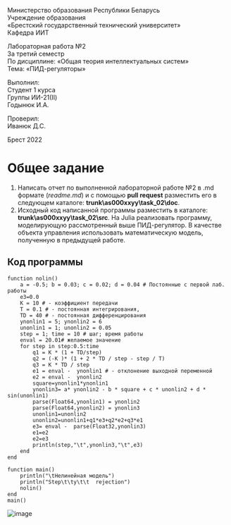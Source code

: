 Министерство образования Республики Беларусь <br/>
Учреждение образования <br/>
«Брестский государственный технический университет» <br/>
Кафедра ИИТ <br/>

Лабораторная работа №2 <br/>
За третий семестр <br/>
По дисциплине: «Общая теория интеллектуальных систем» <br/>
Тема: «ПИД-регуляторы» <br/>

Выполнил: <br/>
Студент 1 курса <br/>
Группы ИИ-21(II) <br/>
Годынюк И.А. <br/>

Проверил: <br/>
Иванюк Д.С. <br/>

Брест 2022 <br/>

# Общее задание #
1. Написать отчет по выполненной лабораторной работе №2 в .md формате (*readme.md*) и с помощью **pull request** разместить его в следующем каталоге: **trunk\as000xxyy\task_02\doc**.
2. Исходный код написанной программы разместить в каталоге: **trunk\as000xxyy\task_02\src**.
На Julia реализовать программу, моделирующую рассмотренный выше ПИД-регулятор.  В качестве объекта управления использовать математическую модель, полученную в предыдущей работе.
## Код программы ##
```
function nolin()
    a = -0.5; b = 0.03; c = 0.02; d = 0.04 # Постоянные с первой лаб. работы
    e3=0.0
    K = 10 # - коэффициент передачи
    T = 0.1 # - постоянная интегрирования,
    TD = 40 # - постоянная дифференцирования
    ynonlin1 = 5; ynonlin2 = 6
    unonlin1 = 1; unonlin2 = 0.05
    step = 1; time = 10 # шаг; время работы
    enval = 20.01# желаемое значение
    for step in step:0.5:time
        q1 = K * (1 + TD/step)
        q2 = (-K )* (1 + 2 * TD / step - step / T)
        q3 = K * TD / step
        e1 = enval -  ynonlin1 # - отклонение выходной переменной
        e2 = enval -  ynonlin2
        square=ynonlin1*ynonlin1
        ynonlin3= a* ynonlin2 - b * square + c * unonlin2 + d * sin(unonlin1)  
        parse(Float64,ynonlin1) = ynonlin2
        parse(Float64,ynonlin2) = ynonlin3
        unonlin1=unonlin2
        unonlin2=unonlin1+q1*e3+q2*e2+q3*e1
        e3= enval -  parse(Float32,ynonlin3)
        e1=e2
        e2=e3
        println(step,"\t",ynonlin3,"\t",e3)
    end
end
    
function main() 
    println("\tНелинейная модель")
    println("Step\t\ty\t\t  rejection")
    nolin()
end
main()
```
![image](https://user-images.githubusercontent.com/112876032/199602569-783e462c-8589-4321-bb88-5e82358ba7d5.png)
